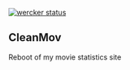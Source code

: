 [![wercker status](https://app.wercker.com/status/670b84593c3d3eae7d84281caf675c65/s/ "wercker status")](https://app.wercker.com/project/bykey/670b84593c3d3eae7d84281caf675c65)

## CleanMov

Reboot of my movie statistics site